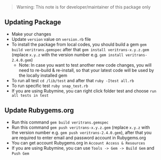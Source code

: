 > Warning: This note is for developer/maintainer of this package only

## Updating Package

- Make your changes
- Update `version` value on `version.rb` file
- To install the package from local codes, you should build a gem `gem build veritrans.gemspec` after that `gem install veritrans-x.y.z.gem` (replace `x.y.z` with the version number e.g. `gem install veritrans-2.4.0.gem`)
  - Note: In case you want to test another new code changes, you will need to re-build & re-install, so that your latest code will be used by the locally installed gem
- To run all test `cd /lib/test` and after that `ruby -Itest all.rb`
- To run specific test `ruby snap_test.rb`
- If you are using Rubymine, you can right click folder test and choose `run all tests in test`

## Update Rubygems.org
- Run this command `gem build veritrans.gemspec`
- Run this command `gem push veritrans-x.y.z.gem` (replace `x.y.z` with the version number e.g. `gem push veritrans-2.4.0.gem`), after that you are required to enter email and password account in Rubygems.org
- You can get account Rubygems.org in `Account Access & Resources`
- If you are using Rubymine, you can use `Tools -> Gem -> Build Gem` and `Push Gem`